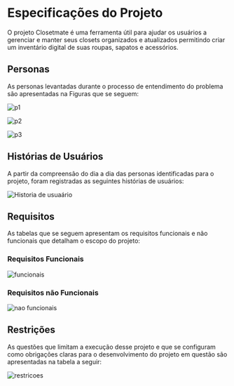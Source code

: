 # Especificações do Projeto

O projeto Closetmate é uma ferramenta útil para ajudar os usuários a gerenciar e manter seus closets organizados e atualizados permitindo criar um inventário digital de suas roupas, sapatos e acessórios.

## Personas

As personas levantadas durante o processo de entendimento do problema são apresentadas na Figuras que se seguem:

![p1](https://user-images.githubusercontent.com/126190493/232249653-c9cf0516-55a8-4a01-9cff-796988bfa0f1.png)

![p2](https://user-images.githubusercontent.com/126190493/232249661-faa639f1-939c-4146-badd-d2f544235e1c.png)

![p3](https://user-images.githubusercontent.com/126190493/232249665-b4cc1bd4-60dd-4c6a-815f-9a36e7d67444.png)




## Histórias de Usuários

A partir da compreensão do dia a dia das personas identificadas para o projeto, foram registradas as seguintes histórias de usuários:



![Historia de usuaário](https://user-images.githubusercontent.com/126190493/232945159-41c2cee6-d56a-41ab-8f00-039550216822.jpg)

## Requisitos

As tabelas que se seguem apresentam os requisitos funcionais e não funcionais que detalham o escopo do projeto:

### Requisitos Funcionais

![funcionais](https://user-images.githubusercontent.com/126190493/232945674-2102386b-568a-4ef1-a9e0-be1a7d5eeb6f.jpg)

### Requisitos não Funcionais

![nao funcionais](https://user-images.githubusercontent.com/126190493/232945266-7068238c-8058-4ca8-9c70-34b15e316146.jpg)

## Restrições
As questões que limitam a execução desse projeto e que se configuram como obrigações claras para o desenvolvimento do projeto em questão são apresentadas na tabela a seguir:

![restricoes](https://user-images.githubusercontent.com/126190493/232945332-66e11392-38ff-4ce7-8c91-5f849f7a1041.jpg)


